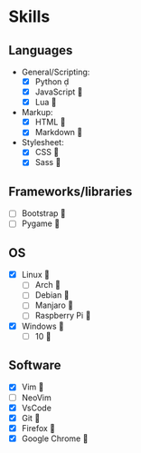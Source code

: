 # Skills

## Languages
- General/Scripting:
  - [X] Python  
  - [X] JavaScript  
  - [X] Lua   

- Markup:
  - [X] HTML  
  - [X] Markdown  

- Stylesheet:
  - [X] CSS  
  - [X] Sass 

## Frameworks/libraries
- [ ] Bootstrap  
- [ ] Pygame  

## OS
- [X] Linux  
  - [ ] Arch  
  - [ ] Debian  
  - [ ] Manjaro  
  - [ ] Raspberry Pi  

- [X] Windows 
  - [ ] 10 

## Software
- [X] Vim  
- [ ] NeoVim
- [X] VsCode
- [X] Git 
- [X] Firefox 
- [X] Google Chrome  
